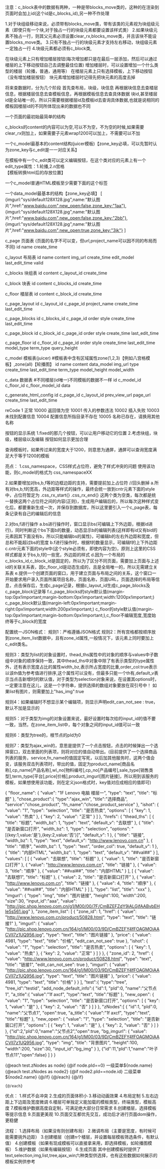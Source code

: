 
注意：c_block表中的数据有两种，一种是带blocks_move类的，这种的在渲染到页面时会加上id(这个id是c_blocks_id),另一种不作处理

1.对于块组级移动来说，必须带有blocks_move类，带有该类的元素视为块组级元素（即使只有一个块,对于独占一行的块级元素都要设置该样式类）
2.如果块级元素不独占一行，则其父元素必须设置clear_rx,blocks_move类，并且该块不能设置blocks_move类。
3.只有不独占一行的块级元素才支持左右移动，块组级元素一定独占一行
4.块级元素都必须有c_block类,


在块级元素上只有增加楼层按钮(每次增加都只是在最后一层添加，然后可以通过楼层的上下移动按钮自己去调整最佳位置)
增加楼层时，可以设置增加一个什么类型的楼层（轮播，普通，通用等）
在楼层元素上只有选择模板，上下移动按钮（没有增加楼层按钮）
块元素增加楼层时记得先把块元素的高度去掉


将来查数据时，分为几个阶段
首先查布局，块级，块信息
再根据块信息去查楼层信息，根据楼层信息去查模板信息，再根据模板信息去查具体数据
块id,甚至楼层id是全站唯一的，所以只需要根据楼层id及模板id去查询具体数据,也就是说相同的模板因楼层id的不同所体现出来的数据也不同

一个页面的最初始最简单的结构
<div id="back">
	<div id="content"></div>
	<div id="config"></div>
</div>

c_blocks的content的内容可以为空,可以不为空，不为空的时候,如果需要clear_rx则加上，如果需要子元素wrap1200可以加上，不需要可以不加
<div class="xx blocks_move">
	<div class="wrap1200"></div>
</div>


一个c_model最基本的content结构(juicer模板)【zone_key必填，可以先暂时认为zone_key与c_edit是一一对应关系】
<div class="c_model css_namespacexx">   在模板中有一个c_edit类可以定义编辑按钮，在这个类对应的元素上有一个edit_type属性：1.轮播,2.n宫格
	<style>
		/* .aaa ul li{float: left;}
		.aaa ul li img{width: 200px;height: 170px;} */
	</style>
	<script class="tmpl" type="text/template">
		/*<ul class="clear_rx">
			{@each model_list as it}
				<li class="c_edit" zone_key="${it.zone_key}"><a href="${it.href}" {@if it.new_open}target="_blank"{@/if}><img src="${it.imgurl}" alt="${it.name}"></a></li>
			{@/each}
		</ul>*/
	</script>
	<div class="translated"></div>       【模板转换html后的存放位置】
</div>

一个c_model普通HTML模板至少需要下面的这个标签
<div class="c_model">
	
</div>


一个data_model最基本的结构【zone_key必填】
[
	{imgurl:"sys/default128X128.jpg",name:"默认图片",href:"www.baidu.com",new_open:false,zone_key:"1aa"},
	{imgurl:"sys/default128X128.jpg",name:"默认图片",href:"www.baidu.com",new_open:false,zone_key:"2bb"},
	{imgurl:"sys/default128X128.jpg",name:"默认图片",href:"www.baidu.com",new_open:true,zone_key:"3jk"}
]

c_page		页面表				(页面的名字不可以变，但url,project_name可以因不同的布局而不同)
id		name		create_time

c_layout	布局表
id		name		content		img_url		create_time		edit_model		last_edit_time		valid
												
c_blocks	块组表
id		content		c_layout_id		create_time

c_block		块表
id		content		c_blocks_id		create_time

c_floor		楼层表
id		content		c_block_id		create_time

c_page_layout
id		c_layout_id		c_page_id		project_name		create_time		last_edit_time

c_page_blocks
id		c_blocks_id		c_page_id		order		style 		create_time		last_edit_time		

c_page_block
id		c_block_id		c_page_id		order		style 		create_time		last_edit_time

c_page_floor
id		c_floor_id		c_page_id		order		style 		create_time		last_edit_time		model_type		term_type		query_height


c_model		模板表(juicer) 						#模板表中含有区域属性zone(1,2,3)【例如八宫格模板】,zone(all)【轮播图】
id		name		content		data_model		img_url		type		create_time		last_edit_time		term_type		model_height		model_width

c_data		数据表								#不同楼层(id唯一)不同模板的数据不一样
id		c_model_id		c_floor_id		c_floor_model_id		data

c_generate_html_config
id		c_page_id		c_layout_id		prev_view_url		page_url		create_time		last_edit_time


reCode 
	1	正常
	10000	返回值为空
	10001	传入的参数违法
	10002	插入失败
	10003	未找到配置信息
	10004	配置信息所指目录不存在
	10005	名称已存在，请换用其他名称

按钮的显示系统
1.fixed的那几个按钮，可以让用户移动它的位置
2.考虑块组，块级，楼层级以及编辑 按钮如何显示更加合理


查询模板时，如果传过来的宽度大于1200，则意思为通屏，通屏可以查询宽度满足大于等于1200的模板

亮点：
1.css_namespace，CSS样式占位符，避免了样式冲突的问题
		使用该功能，则c_model的格式为 css_namespaceXX
		<div class="c_model">
			<style>
				.css_namespaceliumeiling ul li{float: left;}
				.css_namespaceliumeiling ul li img{width: 140px;height: 110px;}
			</style>
			<script class="tmpl" type="text/template">
				<ul class="clear_rx">
					{@each model_list as it}
						<li class="c_edit" zone_key="${it.zone_key}"><a href="${it.href}" {@if it.new_open=="yes"}target="_blank"{@/if}><img src="${it.imgurl}" alt="${it.name}"></a></li>
					{@/each}
				</ul>
			</script>
			<div class="translated css_namespaceliumeiling"></div>
		</div>

2.如果要增加对bs,b,f等的边框边距的支持，需要提前加上占位符  //回头删掉
	a.所有对bs,b,f的宽高，外边距等样式的操作，最终会统一放到cntr元素下面的style中，占位符暂定为
	  	.css_rx_start{}
		.css_rx_end{}
		这两个类为空类，每次都是统一替换这两个占位符之间的内容(正则)，生成用户编辑后的，所以每次这种样式变化后，都要重新生成一次，并保存到数据库，所以这里要引入一个c_page表，每条记录有自己的编辑后的信息


2.对bs,f进行操作
	a.bs进行操作时，窗口显示bs(可编辑上下外边距，根据id进行)，同时判断这个bs下面b的数量，动态显示b的编辑列表(这样即有id又有bid的元素因其下面没有b，所以只能编辑bs的属性)，可编辑b的左右外边距和宽度，但总和不能超过bs的宽度
	b.f进行操作时，根据f的数量显示，可编辑f的上下外边距
	c.cntr元素下面的style中(这个style必须有，即使内容为空)，原则上这里的CSS样式都是关于bs,b,f的一些宽，外边距的样式
	d.因为一个布局的c_blocks_id,c_block_id是固定的，所以为了区分不同页面，需要加上页面与上述id的关联关系表，因c_floor_id是动态生成的，且是全局唯一的，所以无需建立关系表
	e.提供一个创建页面的窗口，用于建立页面与布局之间的关系，这个窗口一开始要求用户录入页面所属项目名称，页面名称，页面URL，页面选择的布局等信息，点击保存后，生成c_page记录，根据c_layout_id生成c_page_blocks及c_page_block记录等
	f.c_page_blocks的style默认值(margin-top:0px!important;margin-bottom:0px!important;width:1200px!important;)
	  c_page_block默认值(margin-left:0px!important;margin-right:0px!important;width:200px!important;)
	  c_floor的style默认值(margin-top:0px!important;margin-bottom:0px!important;),c_floor不编辑宽度,宽度始终等于c_block的宽度



配置统一JSON格式：
规则1：严格遵循JSON格式
规则2：所有宫格都按顺序放到zone_item_list数据中，且有zone_id属性,一般情况下，该元素上同时要加上c_edit类名。

规则3：类型为list的对象设置时，thead_ths属性中的对象的顺序与values中子数组中对象的顺序保持一致，其中thead_ths中对象中除了有表示类型的type属性外，还有表示宽度占比的属性width_bz,表示所占宽度的比重,order_col:true表示以该th值为参考值进行排序,这个属性可以没有，但最多只能一个th有,default_v表示当点击新增时的默认值，对于类型为selection对象来说，在设置其options时，一定要注意在这儿，这是一个字符串，提供选择的数组对象要放在双引号中！
如果list有图片，则需要加上"has_img":true

规则4：如果编辑时不想显示某个编辑项，则显示声明edit_can_not_see : true，默认不加是显示的

规则5：对于类型为img的对象设置来说，最好设置时每次给的input_id的值不要一致，当然，在zone_item_list中，每个对象之间的input_id值可以一致

规则6：类型为tree的，根节点的pId为0

规则7：类型为ajax_win的，意思是提供了一个点击按钮，点击的时候弹出一个选择窗口，双击里面的列表项，则将对应的值自动带出。(目前提供了一个选择商品列表的服务，service,fn_name的值固定写死，以后加其他服务时，这两个值会变，该服务双击列表项时，带出的值，固定为product_name[商品名称],cp_name[产品名称],wl_no[物料编号],cp_no[产品编号],sale_type[销售类型],term_type[平台],price[价格],product_imgurl[图片链接]，所以用到该服务的模板，如果想使用该功能，则在定义json格式时，key值对应成相应的值即可)

{
    "floor_name": {
        "value": "1F Lenovo 电脑 楼层一", 
        "type": "text", 
        "title": "标题"
    }, 
    "chose_product":{
        "type":"ajax_win",
        "title":"选择商品",
        "service":"chose_product",
        "fn_name":"chose_product_service"
    },
    "ishot": {
        "value": "1", 
        "type": "selection", 
        "title": "是否热卖", 
        "options": [
            {
                "key": 1, 
                "value": "热卖"
            }, 
            {
                "key": 2, 
                "value": "正常"
            }
        ]
    }, 
    "hrefs": {
        "thead_ths": [
            {
                "title": "标题", 
                "width_bz": 1, 
                "type": "text", 
                "default_v": "去联想"
            }, 
            {
                "title": "是否新窗口打开", 
                "width_bz": 1, 
                "type": "selection", 
                "options": "[{key:1,value:'是'},{key:2,value:'否'}]", 
                "default_v": 1
            }, 
            {
                "title": "链接", 
                "width_bz": 1, 
                "type": "text", 
                "default_v": "http://www.lenovo.com.cn"
            }, 
            {
                "title": "顺序", 
                "width_bz": 1, 
                "type": "text", 
                "order_col": true, 
                "default_v": 1
            }, 
            {
                "title": "内部HTML", 
                "width_bz": 1, 
                "type": "text", 
                "default_v": "<i class='icon'></i><span>##val##</span>"
            }
        ], 
        "values": [
            [
                {
                    "value": "去联想", 
                    "title": "标题"
                }, 
                {
                    "value": 1, 
                    "title": "是否新窗口打开"
                }, 
                {
                    "value": "http://www.lenovo.com.cn", 
                    "title": "链接"
                }, 
                {
                    "value": 3, 
                    "title": "顺序"
                }, 
                {
                    "value": "<i class='icon'></i><span>##val##</span>", 
                    "title": "内部HTML"
                }
            ], 
            [
                {
                    "value": "去联想1", 
                    "title": "标题"
                }, 
                {
                    "value": 2, 
                    "title": "是否新窗口打开"
                }, 
                {
                    "value": "http://www.lenovo.com.cn", 
                    "title": "链接"
                }, 
                {
                    "value": 4, 
                    "title": "顺序"
                }, 
                {
                    "value": "<i class='icon'></i><span>##val##</span>", 
                    "title": "内部HTML"
                }
            ]
        ], 
        "type": "list", 
        "title": "xxx"
    }, 
    "imgurl": {
        "type": "img",
        "title": "图片链接",
        "height":100,
        "width":200,
        "size":30,
        "input_id":"aaa",
        "value": "http://pic.shop.lenovo.com.cn/g1/M00/00/7F/CmBZEFZdY9iALGjfAABvbEHIe5s561.jpg"
    },
    "zone_item_list": [
        {
            "zone_id": 1, 
            "href": {
                "value": "http://www.lenovo.com.cn/product/50828.html", 
                "type": "text", 
                "title": "链接1"
            }, 
            "imgurl": {
                "value": "http://pic.shop.lenovo.com.cn/164/g1/M00/03/9D/CmBZEFY4fFOAGMOiAACVIl7z1UQ956.jpg", 
                "type": "text", 
                "title": "图片链接"
            }, 
            "price": {
                "value": 4981, 
                "type": "text", 
                "title": "价格", 
                "edit_can_not_see": true
            }, 
            "ishot": {
                "value": "1", 
                "type": "selection", 
                "title": "是否热卖", 
                "options": [
                    {
                        "key": 1, 
                        "value": "热卖"
                    }, 
                    {
                        "key": 2, 
                        "value": "正常"
                    }
                ]
            }
        }, 
        {
            "zone_id": 2, 
            "href": {
                "value": "http://www.lenovo.com.cn/product/50828.html", 
                "type": "text", 
                "title": "链接1", 
                "edit_can_not_see": true
            }, 
            "imgurl": {
                "value": "http://pic.shop.lenovo.com.cn/164/g1/M00/03/9D/CmBZEFY4fFOAGMOiAACVIl7z1UQ956.jpg", 
                "type": "text", 
                "title": "图片链接"
            }, 
            "price": {
                "value": 4981, 
                "type": "text", 
                "title": "价格"
            }
        }
    ],
    "test":{
        "type":"tree",
        "tree_id":"testid",
        "add_node_default_info":{
            "id":1,
            "pId":0,
            "name":"父节点1",
            "a_title":{
                    "value":"1f axcf",
                    "type":"text",
                    "title":"标题"
                },
            "new_open": {
                "value": "1", 
                "type": "selection", 
                "title": "是否新窗口打开", 
                "options": [
                    {
                    "key": 1, 
                    "value": "是"
                    }, {
                    "key": 2, 
                    "value": "否"
                    }
                ]
                }
        },
        "zNodes":[
            {
                "id":1,
                "pId":0,
                "name":"父节点1",
                "open":true,
                "a_title":{
                        "value":"1f axcf",
                        "type":"text",
                        "title":"标题"
                    },
                "new_open": {
                    "value": "1", 
                    "type": "selection", 
                    "title": "是否新窗口打开", 
                    "options": [
                        {
                        "key": 1, 
                        "value": "是"
                        }, {
                        "key": 2, 
                        "value": "否"
                        }
                    ]
                    }
            },
            {"id":2,"pId":0,"name":"父节点2","open":true,
                "bg_imgurl": {
                    "value": "http://pic.shop.lenovo.com.cn/164/g1/M00/03/9D/CmBZEFY4fFOAGMOiAACVIl7z1UQ956.jpg",
                    "type": "img",
                    "title": "背景图片",
                    "height":100,
                    "width":200,
                    "size":30,
                    "input_id":"bg_img"
                 }
            },
            {"id":11,"pId":1,"name":"叶子节点11","open":false}
        ]
    }
}
	




<div>
    {@each test.zNodes as node}
        {@if node.pId==0}
            <span>一级菜单${node.name}</span>
            {@each test.zNodes as node2}
                {@if node2.pId==node.id}
                    <span>二级菜单${node2.name}</span>
                {@/if}
            {@/each}
        {@/if}
        
    {@/each}
</div>


优点：
1.样式不会冲突
2.生成的页面体积小
3.移动动画效果
4.布局定制
5.左右边距上下边距及宽度微调
6.楼层可单独定义能加载的模板类型，终端类型，模板高度
7.模板维护数据高度自定制，可满足绝大部分日常需求
8.创建楼层，选择模板等提示信息
9.页面更美观
10.页面交互都优先交互，成功后才进行页面dom操作，更稳健


流程：
1.选择布局（如果没有则创建布局）
2.微调布局（主要是宽度，有时候可能需要挑外边距）
3.创建楼层（创建n个楼层，并设置每层模板筛选条件，有默认值）
4.创建模板（如果有现成模板可以直接拿来用，即选择模板，如轮播图模板）
5.维护数据（如果有编辑按钮）
6.生成页面
其中创建模板时提供了text,selection,img,list,tree,ajax_win六种类型供选择，也有这些数据如何展示的模板实例供参考



